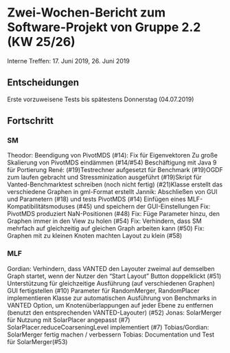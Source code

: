 # Zwei-Wochen-Bericht zum Software-Projekt von Gruppe 2.2 (KW 25/26)
Interne Treffen: 17. Juni 2019, 26. Juni 2019
## Entscheidungen
Erste vorzuweisene Tests bis spätestens Donnerstag (04.07.2019)

## Fortschritt
### SM
Theodor:
Beendigung von PivotMDS (#14): Fix für Eigenvektoren
Zu große Skalierung von PivotMDS eindämmen (#14/#54)
Beschäftigung mit Java 9 für Portierung
René:
(#19)Testrechner aufgesetzt für Benchmark
(#19)OGDF zum laufen gebracht und Stressminization ausgeführt
(#19)Skript für Vanted-Benchmarktest schreiben (noch nicht fertig)
(#21)Klasse erstellt das verschiedene Graphen in gml-Format erstellt 
Jannik:
Abschließen von GUI und Parametern (#18) und tests PivotMDS (#14)
Einfügen eines MLF-Kompatibilitätsmoduses (#45) und speichern der GUI-Einstellungen
Fix: PivotMDS produziert NaN-Positionen (#48)
Fix: Füge Parameter hinzu, den Graphen immer in den View zu holen (#54)
Fix: Verhindern, dass SM mehrfach auf gleichzeitig auf gleichen Graph arbeiten kann (#50)
Fix: Graphen mit zu kleinen Knoten machten Layout zu klein (#58)

  
### MLF
Gordian:
Verhindern, dass VANTED den Layouter zweimal auf demselben Graph startet, wenn der Nutzer den “Start Layout” Button doppelklickt (#51)
Unterstützung für gleichzeitige Ausführung (auf verschiedenen Graphen)
GUI fertigstellen (#10)
Parameter für RandomMerger, RandomPlacer implementieren
Klasse zur automatischen Ausführung von Benchmarks in VANTED
Option, um Knotenüberlappungen auf jeder Ebene zu entfernen (benutzt den entsprechenden VANTED-Layouter) (#52)
Jonas:
SolarMerger für Nutzung mit SolarPlacer angepasst (#7)
SolarPlacer.reduceCoarseningLevel implementiert (#7)
Tobias/Gordian:
SolarMerger fertig machen / verbessern
Tobias:
Documentation und Test für SolarMerger(#53)